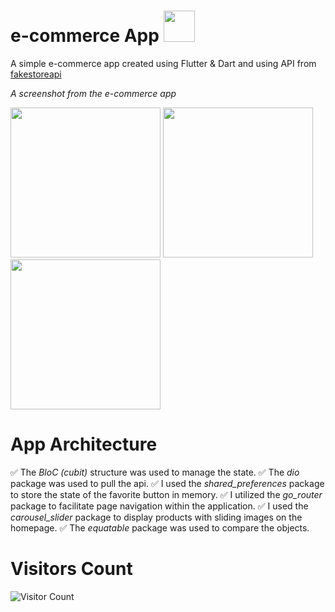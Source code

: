 # e-commerce App <img src="https://user-images.githubusercontent.com/25181517/186150365-da1eccce-6201-487c-8649-45e9e99435fd.png"  width="50">

A simple e-commerce app created using Flutter & Dart and using API from [fakestoreapi](https://fakestoreapi.com/)

*A screenshot from the e-commerce app*

<img src="https://github.com/semseyy/e-commerce_with_cubit/assets/148747503/c3518559-69ea-4cd7-993c-a11b6347b3c0"  width="240">   <img src="https://github.com/semseyy/e-commerce_with_cubit/assets/148747503/bb79eb98-8f78-489f-9c21-c71df709ef31"  width="240">   <img src="https://github.com/semseyy/e-commerce_with_cubit/assets/148747503/21d79e06-ecae-4feb-bf2e-73893719b7ee"  width="240">


# App Architecture

 &#x2705; The *BloC (cubit)* structure was used to manage the state.
 &#x2705; The *dio* package was used to pull the api.
 &#x2705; I used the *shared_preferences* package to store the state of the favorite button in memory.
 &#x2705; I utilized the *go_router* package to facilitate page navigation within the application.
 &#x2705; I used the *carousel_slider* package to display products with sliding images on the homepage.
 &#x2705; The *equatable* package was used to compare the objects.

# Visitors Count

![Visitor Count](https://profile-counter.glitch.me/{semseyy}/count.svg)
